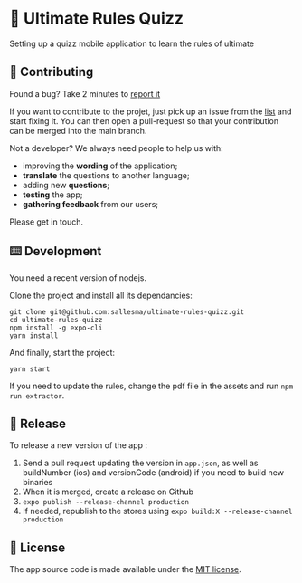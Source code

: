 # 🥏 Ultimate Rules Quizz
Setting up a quizz mobile application to learn the rules of ultimate


## 👏 Contributing

Found a bug? Take 2 minutes to [report it](https://github.com/sallesma/ultimate-rules-quizz/issues/new)

If you want to contribute to the projet, just pick up an issue from the [list](https://github.com/sallesma/ultimate-rules-quizz/issues) and start fixing it. You can then open a pull-request so that your contribution can be merged into the main branch.

Not a developer? We always need people to help us with:

- improving the **wording** of the application;
- **translate** the questions to another language;
- adding new **questions**;
- **testing** the app;
- **gathering feedback** from our users;

Please get in touch.


## ⌨️ Development

You need a recent version of nodejs.

Clone the project and install all its dependancies:

```
git clone git@github.com:sallesma/ultimate-rules-quizz.git
cd ultimate-rules-quizz
npm install -g expo-cli
yarn install
```

And finally, start the project:
```
yarn start
```

If you need to update the rules, change the pdf file in the assets and run `npm run extractor`.


## 🚀 Release

To release a new version of the app :

1. Send a pull request updating the version in `app.json`, as well as buildNumber (ios) and versionCode (android) if you need to build new binaries
2. When it is merged, create a release on Github
3. `expo publish --release-channel production`
4. If needed, republish to the stores using `expo build:X --release-channel production`


## 📜 License

The app source code is made available under the [MIT license](LICENSE).
